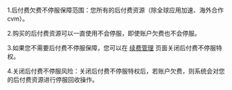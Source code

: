 1.后付费欠费不停服保障范围：您所有的后付费资源（除全球应用加速、海外合作cvm）。

2.购买的后付费资源可以一直使用不会停服，即使账户欠费也不会停服。

3.如果您不需要后付费不停服保障，您可以在 [续费管理](https://console.cloud.tencent.com/account/renewal) 页面关闭后付费不停服特权。

4.关闭后付费不停服风险：关闭后付费不停服特权后，若账户欠费，则系统会对您的后付费资源进行停服回收操作。
